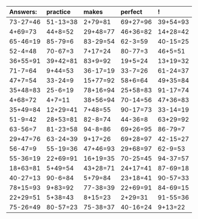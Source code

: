 | Answers: | practice | makes | perfect | ! |
| :--- | :--- | :--- | :--- | :--- |
| 73-27=46 | 51-13=38 | 2+79=81 | 69+27=96 | 39+54=93 | 
| 4+69=73 | 44+8=52 | 29+48=77 | 46+36=82 | 14+28=42 | 
| 65-46=19 | 85-79=6 | 83-29=54 | 62-3=59 | 40-15=25 | 
| 52-4=48 | 70-67=3 | 7+17=24 | 80-77=3 | 46+5=51 | 
| 36+55=91 | 39+42=81 | 83+9=92 | 19+5=24 | 13+19=32 | 
| 71-7=64 | 9+44=53 | 36-17=19 | 33-7=26 | 61-24=37 | 
| 47+7=54 | 33-24=9 | 15+77=92 | 58+6=64 | 49+35=84 | 
| 35+48=83 | 25-6=19 | 78+16=94 | 25+58=83 | 91-17=74 | 
| 4+68=72 | 4+7=11 | 38+56=94 | 70-14=56 | 47+36=83 | 
| 35+49=84 | 12+29=41 | 7+48=55 | 90-17=73 | 33-14=19 | 
| 51-9=42 | 28+53=81 | 82-8=74 | 44-36=8 | 63+29=92 | 
| 63-56=7 | 81-23=58 | 94-8=86 | 69+26=95 | 86-79=7 | 
| 29+47=76 | 63-24=39 | 9+17=26 | 69+28=97 | 42-15=27 | 
| 56-47=9 | 55-19=36 | 47+46=93 | 29+68=97 | 62-9=53 | 
| 55-36=19 | 22+69=91 | 16+19=35 | 70-25=45 | 94-37=57 | 
| 18+63=81 | 5+49=54 | 43+28=71 | 24+17=41 | 87-69=18 | 
| 40-27=13 | 90-6=84 | 5+79=84 | 23+18=41 | 90-57=33 | 
| 78+15=93 | 9+83=92 | 77-38=39 | 22+69=91 | 84-69=15 | 
| 22+29=51 | 5+38=43 | 8+15=23 | 2+29=31 | 91-55=36 | 
| 75-26=49 | 80-57=23 | 75-38=37 | 40-16=24 | 9+13=22 | 
